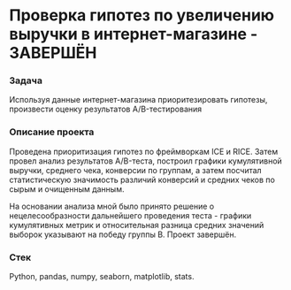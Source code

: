 # Проверка гипотез по увеличению выручки в интернет-магазине - ЗАВЕРШЁН

### Задача
Используя данные интернет-магазина приоритезировать гипотезы, произвести оценку результатов A/B-тестирования

### Описание проекта
Проведена приоритизация гипотез по фреймворкам ICE и RICE. Затем провел анализ результатов A/B-теста, построил графики кумулятивной выручки, среднего чека, конверсии по группам, а затем посчитал статистическую значимость различий конверсий и средних чеков по сырым и очищенным данным.

На основании анализа мной было принято решение о нецелесообразности дальнейшего проведения теста - графики кумулятивных метрик и относительная разница средних значений выборок указывают на победу группы B. Проект завершён.

### Стек
Python, pandas, numpy, seaborn, matplotlib, stats.
